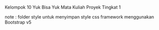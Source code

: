 Kelompok 10 Yuk Bisa Yuk 
Mata Kuliah Proyek Tingkat 1

note : folder style untuk menyimpan style css
framework menggunakan Bootstrap v5
